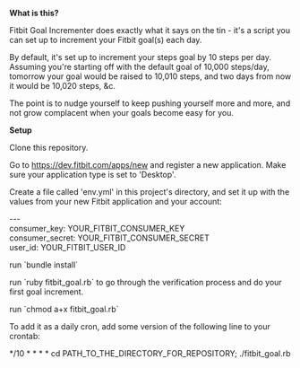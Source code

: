**What is this?**  
  
Fitbit Goal Incrementer does exactly what it says on the tin - it's a script you can set up to increment your Fitbit goal(s) each day.  
  
By default, it's set up to increment your steps goal by 10 steps per day. Assuming you're starting off with the default goal of 10,000 steps/day, tomorrow your goal would be raised to 10,010 steps, and two days from now it would be 10,020 steps, &c.  
  
The point is to nudge yourself to keep pushing yourself more and more, and not grow complacent when your goals become easy for you.
  
**Setup**  
  
Clone this repository. 
  
Go to https://dev.fitbit.com/apps/new and register a new application. Make sure your application type is set to 'Desktop'.

Create a file called 'env.yml' in this project's directory, and set it up with the values from your new Fitbit application and your account:

\---  
consumer_key: YOUR_FITBIT_CONSUMER_KEY  
consumer_secret: YOUR_FITBIT_CONSUMER_SECRET  
user_id: YOUR_FITBIT_USER_ID

run \`bundle install`

run \`ruby fitbit_goal.rb` to go through the verification process and do your first goal increment.

run \`chmod a+x fitbit_goal.rb`

To add it as a daily cron, add some version of the following line to your crontab:  
  
*/10 * * * * cd PATH_TO_THE_DIRECTORY_FOR_REPOSITORY; ./fitbit_goal.rb